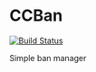 # CCBan

[![Build Status](https://travis-ci.com/bmlzootown/CCBan.svg?branch=master)](https://travis-ci.com/bmlzootown/CCBan)

Simple ban manager
